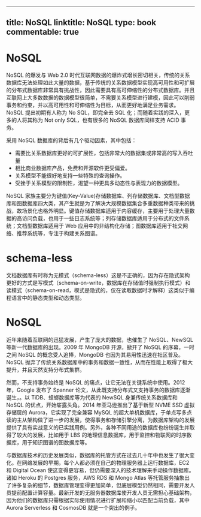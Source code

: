 
---
title: NoSQL
linktitle: NoSQL
type: book
commentable: true
---

# NoSQL

NoSQL 的爆发与 Web 2.0 时代互联网数据的爆炸式增长密切相关，传统的关系数据库无法处理如此大量的数据，基于传统的关系数据模型实现高可用性和可扩展的分布式数据库非常具有挑战性，因此需要具有高可伸缩性的分布式数据库。并且互联网上大多数数据的数据模型很简单，不需要关系模型进行建模，因此可以削弱事务和约束，并以高可用性和可伸缩性为目标，从而更好地满足业务需求。NoSQL 提出初期有人称为 No SQL，即完全去 SQL 化；而随着实践的深入，更多的人将其称为 Not only SQL，也有很多的 NoSQL 数据库同样支持 ACID 事务。

采用 NoSQL 数据库的背后有几个驱动因素，其中包括：

- 需要比关系数据库更好的可扩展性，包括非常大的数据集或非常高的写入吞吐量
- 相比商业数据库产品，免费和开源软件更受偏爱。
- 关系模型不能很好地支持一些特殊的查询操作。
- 受挫于关系模型的限制性，渴望一种更具多动态性与表现力的数据模型。

NoSQL 家族主要分为键值(Key-Value)存储数据库、列存储数据库、文档型数据库和图数据库四大类，其产生就是为了解决大规模数据集合多重数据种类带来的挑战，故场景化也格外明显。键值存储数据库适用于内容缓存，主要用于处理大量数据的高访问负载，也用于一些日志系统等；列存储数据库适用于分布式的文件系统；文档型数据库适用于 Web 应用中的非结构化存储；图数据库适用于社交网络、推荐系统等，专注于构建关系图谱。

# schema-less

文档数据库有时称为无模式（schema-less）这是不正确的，因为存在隐式架构更好的方式是写模式（schema-on-write，数据库在存储值时强制执行模式）和读模式（schema-on-read，模式是隐式的，仅在读取数据时才解释）这类似于编程语言中的静态类型和动态类型。

# NoSQL

近年来随着互联网的迅猛发展，产生了庞大的数据，也催生了 NoSQL、NewSQL 等新一代数据库的出现。2009 年 MongoDB 开源，掀开了 NoSQL 的序幕，一时之间 NoSQL 的概念受人追捧，MongoDB 也因为其易用性迅速在社区普及。NoSQL 抛弃了传统关系数据库中的事务和数据一致性，从而在性能上取得了极大提升，并且天然支持分布式集群。

然而，不支持事务始终是 NoSQL 的痛点，让它无法在关键系统中使用。2012 年，Google 发布了 Spanner 论文，从此既支持分布式又支持事务的数据库逐渐诞生，。以 TiDB、蟑螂数据库等为代表的 NewSQL 身兼传统关系数据库和 NoSQL 的优点，开始崭露头角。2014 年亚马逊推出了基于新型 NVME SSD 虚拟存储层的 Aurora，它实现了完全兼容 MySQL 的超大单机数据库，于单点写多点读的主从架构做了进一步的发展，使得事务和存储引擎分离，为数据库架构的发展提供了具有实战意义的已实践用例。另外，各种不同用途的数据库也纷纷诞生并取得了较大的发展，比如用于 LBS 的地理信息数据库，用于监控和物联网的时序数据库，用于知识图谱的图数据库等。

与数据库技术的历史发展类似，数据库的托管方式在过去几十年中也发生了很大变化。在网络发展的早期，每个人都必须在自己的物理服务器上运行数据库，EC2 和 Digital Ocean 使这变得更容易，但仍需要深入的技术理解来手动操作数据库。诸如 Heroku 的 Postgres 服务，AWS RDS 和 Mongo Atlas 等托管服务抽象出了许多复杂的细节，数据库管理变得更加简单，但底层模型仍然相同，需要开发人员提前配置计算容量。最新开发的无服务器数据库使开发人员无需担心基础架构，因为他们的数据库只需根据实际使用情况进行扩展和缩小以匹配当前负载，其中 Aurora Serverless 和 CosmosDB 就是一个突出的例子。

    